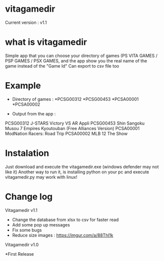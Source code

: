 # vitagamedir
Current version : v1.1

# what is vitagamedir

Simple app that you can choose your directory of games (PS VITA GAMES / PSP GAMES / PSX GAMES, and the app show you the real name of the game instead of the "Game Id"
Can export to csv file too

# Example

* Directory of games :
*PCSG00312
*PCSG00453
*PCSA00001
*PCSA00002

* Output from the app :

PCSG00312	J-STARS Victory VS AR Appli 
PCSG00453	Shin Sangoku Musou 7 Empires Kyoutouban (Free Alliances Version) 
PCSA00001	ModNation Racers: Road Trip 
PCSA00002	MLB 12 The Show



# Instalation
Just download and execute  the vitagamedir.exe (windows defender may not like it)
Another way to run it, is installing python on your pc and execute vitagamedir.py may work with linux!

# Change log

Vitagamedir v1.1

* Change the database from xlsx to csv for faster read
* Add some pop up messages
* Fix some bugs
* Reduce size
images : https://imgur.com/a/88Thl1k


Vitagamedir v1.0

*First Release
